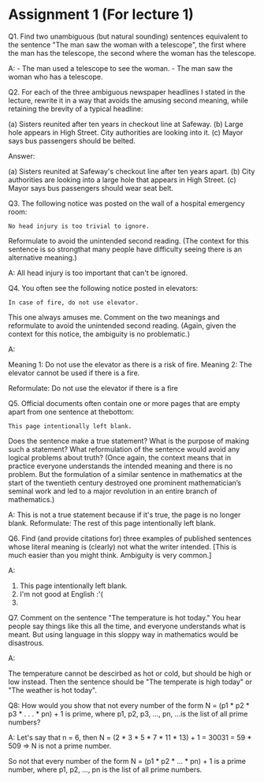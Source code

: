 # Assignment 1 (For lecture 1)

Q1. Find two unambiguous (but natural sounding) sentences equivalent to the sentence "The man saw the woman with a telescope", the first where the man has the telescope, the second where the woman has the telescope.

A: - The man used a telescope to see the woman.
        - The man saw the woman who has a telescope.

Q2. For each of the three ambiguous newspaper headlines I stated in the lecture, rewrite it in a way that avoids the amusing second meaning, while retaining the brevity of a typical headline:

(a) Sisters reunited after ten years in checkout line at Safeway.
(b) Large hole appears in High Street. City authorities are looking into it.
(c) Mayor says bus passengers should be belted.

Answer:

(a) Sisters reunited at Safeway's checkout line after ten years apart.
(b) City authorities are looking into a large hole that appears in High Street.
(c) Mayor says bus passengers should wear seat belt.

Q3. The following notice was posted on the wall of a hospital emergency room:

    No head injury is too trivial to ignore.
    
Reformulate to avoid the unintended second reading. (The context for this sentence is so strongthat many people have difficulty seeing there is an alternative meaning.)

A: All head injury is too important that can't be ignored.

Q4. You often see the following notice posted in elevators:

    In case of fire, do not use elevator.
    
This one always amuses me. Comment on the two meanings and reformulate to avoid the unintended second reading. (Again, given the context for this notice, the ambiguity is no problematic.)

A: 

Meaning 1: Do not use the elevator as there is a risk of fire.
Meaning 2: The elevator cannot be used if there is a fire.

Reformulate: Do not use the elevator if there is a fire

Q5. Official documents often contain one or more pages that are empty apart from one sentence at thebottom:

    This page intentionally left blank.
    
Does  the  sentence  make  a  true  statement?  What  is  the  purpose  of  making  such  a  statement? 
What reformulation of the sentence would avoid any logical problems about truth? 
(Once again, the context means that in practice everyone understands the intended meaning and there is no problem. 
But the formulation of a similar sentence in mathematics at the start of the twentieth century destroyed one prominent mathematician’s seminal work and led to a major revolution in an entire branch of mathematics.)

A: This is not a true statement because if it's true, the page is no longer blank.
Reformulate: The rest of this page intentionally left blank.

Q6. Find (and provide citations for) three examples of published sentences whose literal meaning is (clearly) not what the writer intended. [This is much easier than you might think. Ambiguity is very common.]

A:

1. This page intentionally left blank.
2. I'm not good at English :'(
3. 

Q7. Comment on the sentence "The temperature is hot today." You hear people say things like this all the time, and everyone understands what is meant. But using language in this sloppy way in mathematics would be disastrous.

A:

The temperature cannot be descirbed as hot or cold, but should be high or low instead.
Then the sentence should be "The temperate is high today" or "The weather is hot today".

Q8: How would you show that not every number of the form N = (p1 * p2 * p3 * . . . * pn) + 1 is prime, where p1, p2, p3, ..., pn, ...is the list of all prime numbers?

A: Let's say that n = 6, then N = (2 * 3 * 5 * 7 * 11 * 13) + 1 = 30031 = 59 * 509 => N is not a prime number.

So not that every number of the form N = (p1 * p2 * ... * pn) + 1 is a prime number, where p1, p2, ..., pn is the list of all prime numbers.
